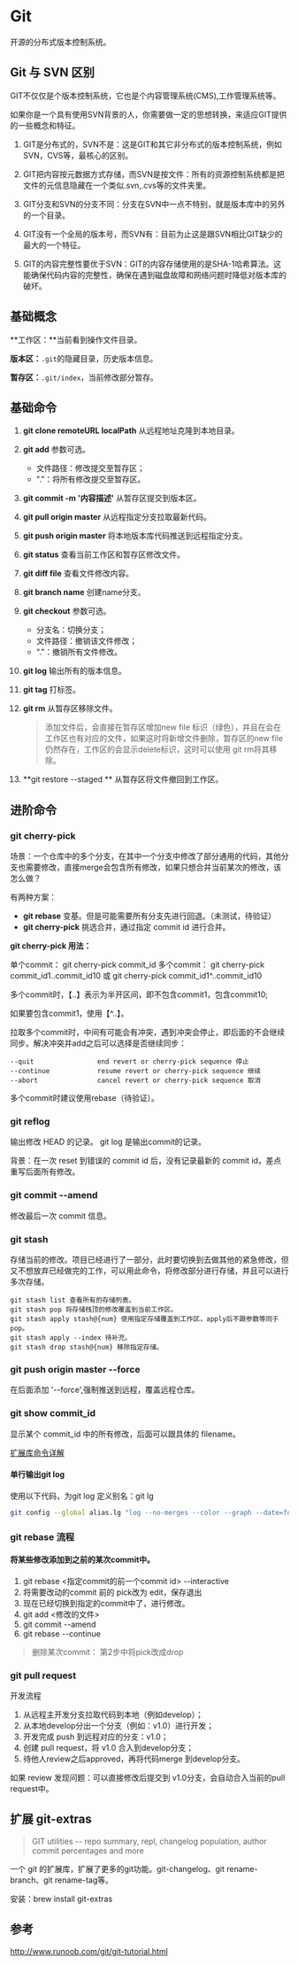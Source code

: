 # Git 

开源的分布式版本控制系统。

## Git 与 SVN 区别

GIT不仅仅是个版本控制系统，它也是个内容管理系统(CMS),工作管理系统等。

如果你是一个具有使用SVN背景的人，你需要做一定的思想转换，来适应GIT提供的一些概念和特征。

1. GIT是分布式的，SVN不是：这是GIT和其它非分布式的版本控制系统，例如SVN，CVS等，最核心的区别。

2. GIT把内容按元数据方式存储，而SVN是按文件：所有的资源控制系统都是把文件的元信息隐藏在一个类似.svn,.cvs等的文件夹里。

3. GIT分支和SVN的分支不同：分支在SVN中一点不特别，就是版本库中的另外的一个目录。

4. GIT没有一个全局的版本号，而SVN有：目前为止这是跟SVN相比GIT缺少的最大的一个特征。

5. GIT的内容完整性要优于SVN：GIT的内容存储使用的是SHA-1哈希算法。这能确保代码内容的完整性，确保在遇到磁盘故障和网络问题时降低对版本库的破坏。

## 基础概念

**工作区：**当前看到操作文件目录。

**版本区：**`.git`的隐藏目录，历史版本信息。

**暂存区：**`.git/index`，当前修改部分暂存。

## 基础命令

1. **git clone remoteURL localPath** 从远程地址克隆到本地目录。

2. **git add** 参数可选。
	* 文件路径：修改提交至暂存区；
	* "."：将所有修改提交至暂存区。
	
3. **git commit -m '内容描述'** 从暂存区提交到版本区。

4. **git pull origin master** 从远程指定分支拉取最新代码。

5. **git push origin master** 将本地版本库代码推送到远程指定分支。

6. **git status** 查看当前工作区和暂存区修改文件。

7. **git diff file** 查看文件修改内容。

8. **git branch name** 创建name分支。

9. **git checkout** 参数可选。
	
	* 分支名：切换分支；
	* 文件路径：撤销该文件修改；
	* "."：撤销所有文件修改。
	
10. **git log** 输出所有的版本信息。

11. **git tag** 打标签。

12. **git rm** 从暂存区移除文件。

    > 添加文件后，会直接在暂存区增加new file 标识（绿色），并且在会在工作区也有对应的文件，如果这时将新增文件删除，暂存区的new file仍然存在，工作区的会显示delete标识，这时可以使用 git rm将其移除。

13. **git restore --staged ** 从暂存区将文件撤回到工作区。

## 进阶命令

### git cherry-pick

场景：一个仓库中的多个分支，在其中一个分支中修改了部分通用的代码，其他分支也需要修改，直接merge会包含所有修改，如果只想合并当前某次的修改，该怎么做？

有两种方案：

* **git rebase** 变基。但是可能需要所有分支先进行回退。（未测试，待验证）
* **git cherry-pick** 挑选合并，通过指定 commit id 进行合并。

**git cherry-pick 用法：** 

单个commit： git cherry-pick commit_id
多个commit： git cherry-pick commit_id1..commit_id10 或 git cherry-pick commit_id1^..commit_id10

多个commit时，【..】表示为半开区间，即不包含commit1，包含commit10;

如果要包含commit1，使用【^..】。

拉取多个commit时，中间有可能会有冲突，遇到冲突会停止，即后面的不会继续同步。解决冲突并add之后可以选择是否继续同步：

```
--quit                end revert or cherry-pick sequence 停止
--continue            resume revert or cherry-pick sequence 继续
--abort               cancel revert or cherry-pick sequence 取消
```

多个commit时建议使用rebase（待验证）。

### git reflog

输出修改 HEAD 的记录。 git log 是输出commit的记录。

背景：在一次 reset 到错误的 commit id 后，没有记录最新的 commit id，差点重写后面所有修改。

### git commit --amend

修改最后一次 commit 信息。

### git stash

存储当前的修改。项目已经进行了一部分，此时要切换到去做其他的紧急修改，但又不想放弃已经做完的工作，可以用此命令，将修改部分进行存储，并且可以进行多次存储。

```
git stash list 查看所有的存储列表。
git stash pop 将存储栈顶的修改覆盖到当前工作区。
git stash apply stash@{num} 使用指定存储覆盖到工作区，apply后不跟参数等同于pop。
git stash apply --index 待补充。
git stash drop stash@{num} 移除指定存储。
```

### git push origin master --force

在后面添加 '--force',强制推送到远程，覆盖远程仓库。

### git show commit_id

显示某个 commit_id 中的所有修改，后面可以跟具体的 filename。

[扩展库命令详解](https://github.com/tj/git-extras/blob/master/Commands.md)

#### 单行输出git log

使用以下代码，为git log 定义别名：git lg

```bash
git config --global alias.lg "log --no-merges --color --graph --date=format:'%Y-%m-%d %H:%M:%S' --pretty=format:'%C(yellow)%h%Creset -%C(green)%d %s %C(cyan)(%cd) %C(dim green)<%an>%Creset' --abbrev-commit"
```

### git rebase 流程

#### 将某些修改添加到之前的某次commit中。

1. git rebase <指定commit的前一个commit id> --interactive
2. 将需要改动的commit 前的 pick改为 edit，保存退出
3. 现在已经切换到指定的commit中了，进行修改。
4. git add <修改的文件>
5. git commit --amend
6. git rebase --continue

> 删除某次commit： 第2步中将pick改成drop

### git pull request

开发流程

1. 从远程主开发分支拉取代码到本地（例如develop）；
2. 从本地develop分出一个分支（例如：v1.0）进行开发；
3. 开发完成 push 到远程对应的分支：v1.0；
4. 创建 pull request，将 v1.0 合入到develop分支；
5. 待他人review之后approved，再将代码merge 到develop分支。

如果 review 发现问题：可以直接修改后提交到 v1.0分支，会自动合入当前的pull request中。

## 扩展 git-extras

> GIT utilities -- repo summary, repl, changelog population, author commit percentages and more

一个 git 的扩展库，扩展了更多的git功能。git-changelog、git rename-branch、git rename-tag等。

安装：brew install git-extras

## 参考

http://www.runoob.com/git/git-tutorial.html